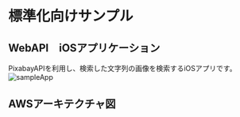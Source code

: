 # 標準化向けサンプル
## WebAPI　iOSアプリケーション

PixabayAPIを利用し、検索した文字列の画像を検索するiOSアプリです。
![sampleApp](https://user-images.githubusercontent.com/126561077/227759269-2d51ebf2-a144-44d2-a994-9f02e773b0e9.gif)

## AWSアーキテクチャ図
